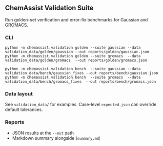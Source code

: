 ## ChemAssist Validation Suite

Run golden-set verification and error-fix benchmarks for Gaussian and GROMACS.

### CLI

```
python -m chemassist.validation golden --suite gaussian --data validation_data/golden/gaussian --out reports/golden/gaussian.json
python -m chemassist.validation golden --suite gromacs  --data validation_data/golden/gromacs  --out reports/golden/gromacs.json

python -m chemassist.validation bench  --suite gaussian --data validation_data/bench/gaussian_fixes --out reports/bench/gaussian.json
python -m chemassist.validation bench  --suite gromacs  --data validation_data/bench/gromacs_fixes  --out reports/bench/gromacs.json
```

### Data layout

See `validation_data/` for examples. Case-level `expected.json` can override default tolerances.

### Reports

- JSON results at the `--out` path
- Markdown summary alongside (`summary.md`)


